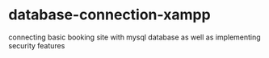 # database-connection-xampp
connecting basic booking site with mysql database as well as implementing security features
